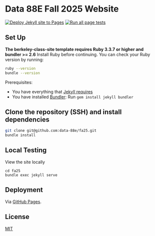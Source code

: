 # Data 88E Fall 2025 Website

[![Deploy Jekyll site to Pages](https://github.com/data-88e/fa25/actions/workflows/jekyll.yml/badge.svg)](https://github.com/data-88e/fa25/actions/workflows/jekyll.yml)
[![Run all page tests](https://github.com/data-88e/fa25/actions/workflows/rspec.yml/badge.svg)](https://github.com/data-88e/fa25/actions/workflows/rspec.yml)

## Set Up

**The berkeley-class-site template requires Ruby 3.3.7 or higher and bundler >= 2.6**
Install Ruby before continuing. You can check your Ruby version by running:

```bash
ruby --version
bundle --version
```

Prerequisites:

- You have everything that [Jekyll requires](https://jekyllrb.com/docs/installation/)
- You have installed [Bundler](https://bundler.io/): Run `gem install jekyll bundler`

## Clone the repository (SSH) and install dependencies

```bash
git clone git@github.com:data-88e/fa25.git
bundle install
```

## Local Testing
View the site locally 

```
cd fa25
bundle exec jekyll serve
```

## Deployment

Via [GitHub Pages](https://docs.github.com/en/pages/setting-up-a-github-pages-site-with-jekyll/about-github-pages-and-jekyll).


## License

[MIT](LICENSE)

